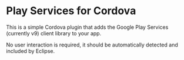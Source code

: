 # Play Services for Cordova

This is a simple Cordova plugin that adds the Google Play Services (currently v9) client library to your app.

No user interaction is required, it should be automatically detected and included by Eclipse.
